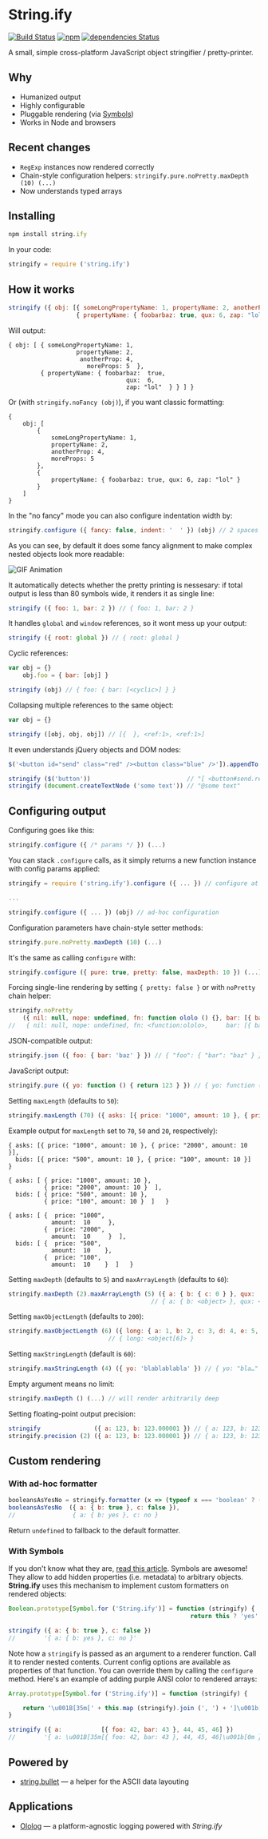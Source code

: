 # String.ify

[![Build Status](https://travis-ci.org/xpl/string.ify.svg?branch=master)](https://travis-ci.org/xpl/string.ify) [![npm](https://img.shields.io/npm/v/string.ify.svg)](https://npmjs.com/package/string.ify) [![dependencies Status](https://david-dm.org/xpl/string.ify/status.svg)](https://david-dm.org/xpl/string.ify)

A small, simple cross-platform JavaScript object stringifier / pretty-printer.

## Why

- Humanized output
- Highly configurable
- Pluggable rendering (via [Symbols](https://github.com/xpl/string.ify/blob/master/README.md#with-symbols))
- Works in Node and browsers

## Recent changes

- `RegExp` instances now rendered correctly
- Chain-style configuration helpers: `stringify.pure.noPretty.maxDepth (10) (...)`
- Now understands typed arrays

## Installing

```javascript
npm install string.ify
```

In your code:

```javascript
stringify = require ('string.ify')
```

## How it works

```javascript
stringify ({ obj: [{ someLongPropertyName: 1, propertyName: 2, anotherProp: 4, moreProps: 5 },
                   { propertyName: { foobarbaz: true, qux: 6, zap: "lol" } }] })
```

Will output:

```
{ obj: [ { someLongPropertyName: 1,
                   propertyName: 2,
                    anotherProp: 4,
                      moreProps: 5  },
         { propertyName: { foobarbaz:  true,
                                 qux:  6,
                                 zap: "lol"  } } ] }
```

Or (with `stringify.noFancy (obj)`), if you want classic formatting:

```
{
    obj: [
        {
            someLongPropertyName: 1,
            propertyName: 2,
            anotherProp: 4,
            moreProps: 5
        },
        {
            propertyName: { foobarbaz: true, qux: 6, zap: "lol" }
        }
    ]
}
```

In the "no fancy" mode you can also configure indentation width by:

```javascript
stringify.configure ({ fancy: false, indent: '  ' }) (obj) // 2 spaces instead of 4
```

As you can see, by default it does some fancy alignment to make complex nested objects look more readable:

![GIF Animation](https://user-images.githubusercontent.com/1707/39936518-6163e2dc-5555-11e8-9c40-3abe57371ab4.gif)

It automatically detects whether the pretty printing is nessesary: if total output is less than 80 symbols wide, it renders it as single line:

```javascript
stringify ({ foo: 1, bar: 2 }) // { foo: 1, bar: 2 }
```

It handles `global` and `window` references, so it wont mess up your output:

```javascript
stringify ({ root: global }) // { root: global }
```

Cyclic references:

```javascript
var obj = {}
    obj.foo = { bar: [obj] }

stringify (obj) // { foo: { bar: [<cyclic>] } }
```

Collapsing multiple references to the same object:

```javascript
var obj = {}

stringify ([obj, obj, obj]) // [{  }, <ref:1>, <ref:1>]
```

It even understands jQuery objects and DOM nodes:

```javascript
$('<button id="send" class="red" /><button class="blue" />']).appendTo (document.body)

stringify ($('button'))                           // "[ <button#send.red>, <button.blue> ]"
stringify (document.createTextNode ('some text')) // "@some text"
```

## Configuring output

Configuring goes like this:

```javascript
stringify.configure ({ /* params */ }) (...)
```

You can stack `.configure` calls, as it simply returns a new function instance with config params applied:

```javascript
stringify = require ('string.ify').configure ({ ... }) // configure at import

...

stringify.configure ({ ... }) (obj) // ad-hoc configuration
```

Configuration parameters have chain-style setter methods:

```javascript
stringify.pure.noPretty.maxDepth (10) (...)
```

It's the same as calling `configure` with:

```javascript
stringify.configure ({ pure: true, pretty: false, maxDepth: 10 }) (...)
```

Forcing single-line rendering by setting `{ pretty: false }` or with `noPretty` chain helper:

```javascript
stringify.noPretty
    ({ nil: null, nope: undefined, fn: function ololo () {}, bar: [{ baz: "garply", qux: [1, 2, 3] }] })
//   { nil: null, nope: undefined, fn: <function:ololo>,     bar: [{ baz: "garply", qux: [1, 2, 3] }] }
```

JSON-compatible output:

```javascript
stringify.json ({ foo: { bar: 'baz' } }) // { "foo": { "bar": "baz" } }
```

JavaScript output:

```javascript
stringify.pure ({ yo: function () { return 123 } }) // { yo: function () { return 123 } }
```

Setting `maxLength` (defaults to `50`):

```javascript
stringify.maxLength (70) ({ asks: [{ price: "1000", amount: 10 }, { price: "2000", amount: 10 }], bids: [{ price: "500", amount: 10 }, { price: "100", amount: 10 }] })
```

Example output for `maxLength` set to `70`, `50` and `20`, respectively):

```
{ asks: [{ price: "1000", amount: 10 }, { price: "2000", amount: 10 }],
  bids: [{ price: "500", amount: 10 }, { price: "100", amount: 10 }]    }
```
```
{ asks: [ { price: "1000", amount: 10 },
          { price: "2000", amount: 10 }  ],
  bids: [ { price: "500", amount: 10 },
          { price: "100", amount: 10 }  ]   }
```
```
{ asks: [ {  price: "1000",
            amount:  10     },
          {  price: "2000",
            amount:  10     }  ],
  bids: [ {  price: "500",
            amount:  10    },
          {  price: "100",
            amount:  10    }  ]   }
```

Setting `maxDepth` (defaults to `5`) and `maxArrayLength` (defaults to `60`):

```javascript
stringify.maxDepth (2).maxArrayLength (5) ({ a: { b: { c: 0 } }, qux: [1,2,3,4,5,6] }),
                                        // { a: { b: <object> }, qux: <array[6]> }
```

Setting `maxObjectLength` (defaults to `200`):

```javascript
stringify.maxObjectLength (6) ({ long: { a: 1, b: 2, c: 3, d: 4, e: 5, f: 6 } })
                            // { long: <object[6]> }
```

Setting `maxStringLength` (default is `60`):

```javascript
stringify.maxStringLength (4) ({ yo: 'blablablabla' }) // { yo: "bla…" }
```

Empty argument means no limit:

```javascript
stringify.maxDepth () (...) // will render arbitrarily deep
```

Setting floating-point output precision:

```javascript
stringify               ({ a: 123, b: 123.000001 }) // { a: 123, b: 123.000001 }
stringify.precision (2) ({ a: 123, b: 123.000001 }) // { a: 123, b: 123.00 }
```

## Custom rendering

### With ad-hoc formatter

```javascript
booleansAsYesNo = stringify.formatter (x => (typeof x === 'boolean' ? (x ? 'yes' : 'no') : undefined))
booleansAsYesNo  ({ a: { b: true }, c: false }),
//                { a: { b: yes }, c: no }
```

Return `undefined` to fallback to the default formatter.

### With Symbols

If you don't know what they are, [read this article](http://blog.keithcirkel.co.uk/metaprogramming-in-es6-symbols/). Symbols are awesome! They allow to add hidden properties (i.e. metadata) to arbitrary objects. **String.ify** uses this mechanism to implement custom formatters on rendered objects:

```javascript
Boolean.prototype[Symbol.for ('String.ify')] = function (stringify) {
                                                   return this ? 'yes' : 'no' }

stringify ({ a: { b: true }, c: false })
//        '{ a: { b: yes }, c: no }'
```

Note how a `stringify` is passed as an argument to a renderer function. Call it to render nested contents. Current config options are available as properties of that function. You can override them by calling the `configure` method. Here's an example of adding purple ANSI color to rendered arrays:

```javascript
Array.prototype[Symbol.for ('String.ify')] = function (stringify) {

    return '\u001B[35m[' + this.map (stringify).join (', ') + ']\u001b[0m'
}

stringify ({ a:           [{ foo: 42, bar: 43 }, 44, 45, 46] })
//        '{ a: \u001B[35m[{ foo: 42, bar: 43 }, 44, 45, 46]\u001b[0m }')
```

## Powered by

- [string.bullet](https://github.com/xpl/string.bullet) — a helper for the ASCII data layouting

## Applications

- [Ololog](https://github.com/xpl/ololog) — a platform-agnostic logging powered with _String.ify_
